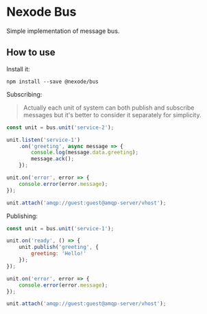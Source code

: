 Nexode Bus
==========

Simple implementation of message bus.

## How to use

Install it:

```
npm install --save @nexode/bus
```

Subscribing:

> Actually each unit of system can both publish and subscribe messages but it's better to consider it separately for simplicity.

```javascript
const unit = bus.unit('service-2');

unit.listen('service-1')
    .on('greeting', async message => {
        console.log(message.data.greeting);
        message.ack();
    });

unit.on('error', error => {
    console.error(error.message);
});

unit.attach('amqp://guest:guest@amqp-server/vhost');
```

Publishing:

```javascript
const unit = bus.unit('service-1');

unit.on('ready', () => {
    unit.publish('greeting', {
        greeting: 'Hello!'  
    });
});

unit.on('error', error => {
    console.error(error.message);
});

unit.attach('amqp://guest:guest@amqp-server/vhost');
```